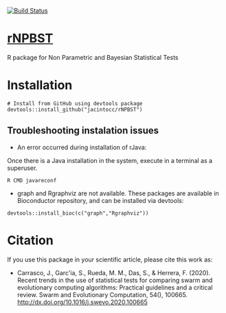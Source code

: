 [![Build Status](https://travis-ci.org/JacintoCC/rNPBST.svg?branch=master)](https://travis-ci.org/JacintoCC/rNPBST)

# [rNPBST](https://jacintocc.github.io/rNPBST)
R package for Non Parametric and Bayesian Statistical Tests

# Installation

```
# Install from GitHub using devtools package
devtools::install_github("jacintocc/rNPBST")
```

## Troubleshooting instalation issues

- An error occurred during installation of rJava:

Once there is a Java installation in the system, execute in a terminal as a superuser.

```
R CMD javareconf
```

- graph and Rgraphviz are not available. These packages are available in Bioconductor repository, and can be installed via devtools:

```
devtools::install_bioc(c("graph","Rgraphviz"))
```

# Citation

If you use this package in your scientific article, please cite this work as:

- Carrasco, J., Garc\'ia, S., Rueda, M. M., Das, S., & Herrera, F. (2020).
  Recent trends in the use of statistical tests for comparing swarm and
  evolutionary computing algorithms: Practical guidelines and a critical review.
  Swarm and Evolutionary Computation, 54(), 100665.
  http://dx.doi.org/10.1016/j.swevo.2020.100665
 
